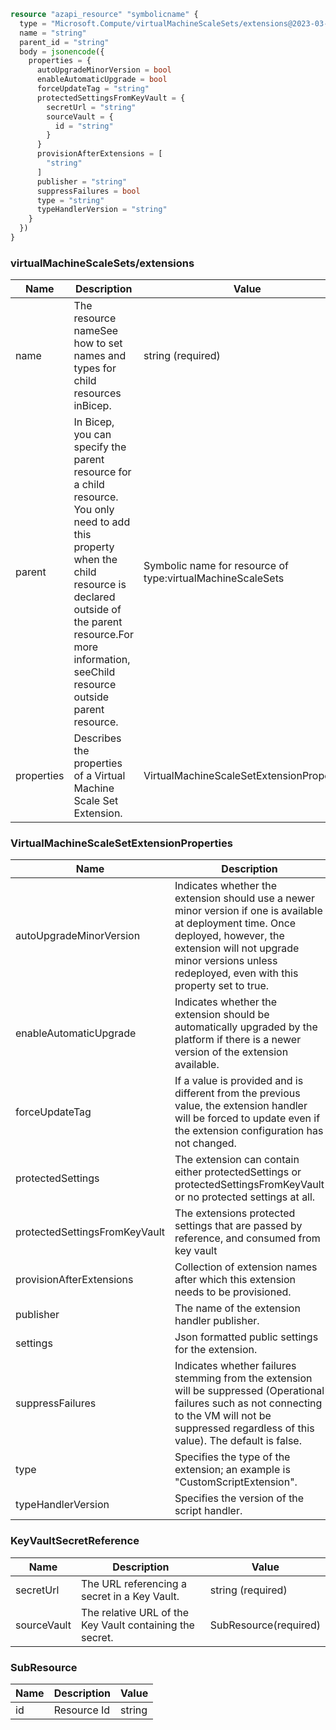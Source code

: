 ```terraform
resource "azapi_resource" "symbolicname" {
  type = "Microsoft.Compute/virtualMachineScaleSets/extensions@2023-03-01"
  name = "string"
  parent_id = "string"
  body = jsonencode({
    properties = {
      autoUpgradeMinorVersion = bool
      enableAutomaticUpgrade = bool
      forceUpdateTag = "string"
      protectedSettingsFromKeyVault = {
        secretUrl = "string"
        sourceVault = {
          id = "string"
        }
      }
      provisionAfterExtensions = [
        "string"
      ]
      publisher = "string"
      suppressFailures = bool
      type = "string"
      typeHandlerVersion = "string"
    }
  })
}

```

### virtualMachineScaleSets/extensions

| Name | Description | Value |
|-|-|-|
| name | The resource nameSee how to set names and types for child resources inBicep. | string (required) |
| parent | In Bicep, you can specify the parent resource for a child resource. You only need to add this property when the child resource is declared outside of the parent resource.For more information, seeChild resource outside parent resource. | Symbolic name for resource of type:virtualMachineScaleSets |
| properties | Describes the properties of a Virtual Machine Scale Set Extension. | VirtualMachineScaleSetExtensionProperties |


### VirtualMachineScaleSetExtensionProperties

| Name | Description | Value |
|-|-|-|
| autoUpgradeMinorVersion | Indicates whether the extension should use a newer minor version if one is available at deployment time. Once deployed, however, the extension will not upgrade minor versions unless redeployed, even with this property set to true. | bool |
| enableAutomaticUpgrade | Indicates whether the extension should be automatically upgraded by the platform if there is a newer version of the extension available. | bool |
| forceUpdateTag | If a value is provided and is different from the previous value, the extension handler will be forced to update even if the extension configuration has not changed. | string |
| protectedSettings | The extension can contain either protectedSettings or protectedSettingsFromKeyVault or no protected settings at all. | For Bicep, you can use theany()function. |
| protectedSettingsFromKeyVault | The extensions protected settings that are passed by reference, and consumed from key vault | KeyVaultSecretReference |
| provisionAfterExtensions | Collection of extension names after which this extension needs to be provisioned. | string[] |
| publisher | The name of the extension handler publisher. | string |
| settings | Json formatted public settings for the extension. | For Bicep, you can use theany()function. |
| suppressFailures | Indicates whether failures stemming from the extension will be suppressed (Operational failures such as not connecting to the VM will not be suppressed regardless of this value). The default is false. | bool |
| type | Specifies the type of the extension; an example is "CustomScriptExtension". | string |
| typeHandlerVersion | Specifies the version of the script handler. | string |


### KeyVaultSecretReference

| Name | Description | Value |
|-|-|-|
| secretUrl | The URL referencing a secret in a Key Vault. | string (required) |
| sourceVault | The relative URL of the Key Vault containing the secret. | SubResource(required) |


### SubResource

| Name | Description | Value |
|-|-|-|
| id | Resource Id | string |


